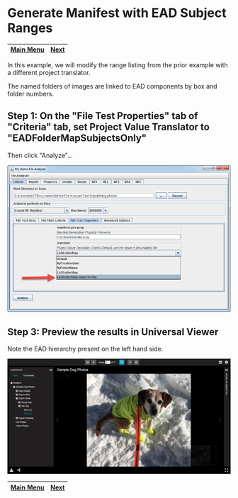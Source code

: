 # Generate Manifest with EAD Subject Ranges

[Main Menu](README.md) | [Next](demo7.md) 
------------------------- | ------------------------- 

In this example, we will modify the range listing from the prior example with a different project translator.  

The named folders of images are linked to EAD components by box and folder numbers.

## Step 1: On the "File Test Properties" tab of "Criteria" tab, set Project Value Translator to "EADFolderMapSubjectsOnly"

Then click "Analyze"...

![Screenshot](tutorial-screenshots/fad6.png)

## Step 3: Preview the results in Universal Viewer

Note the EAD hierarchy present on the left hand side.

![Screenshot](tutorial-screenshots/uv6.png)

[Main Menu](README.md) | [Next](demo7.md) 
------------------------- | ------------------------- 
